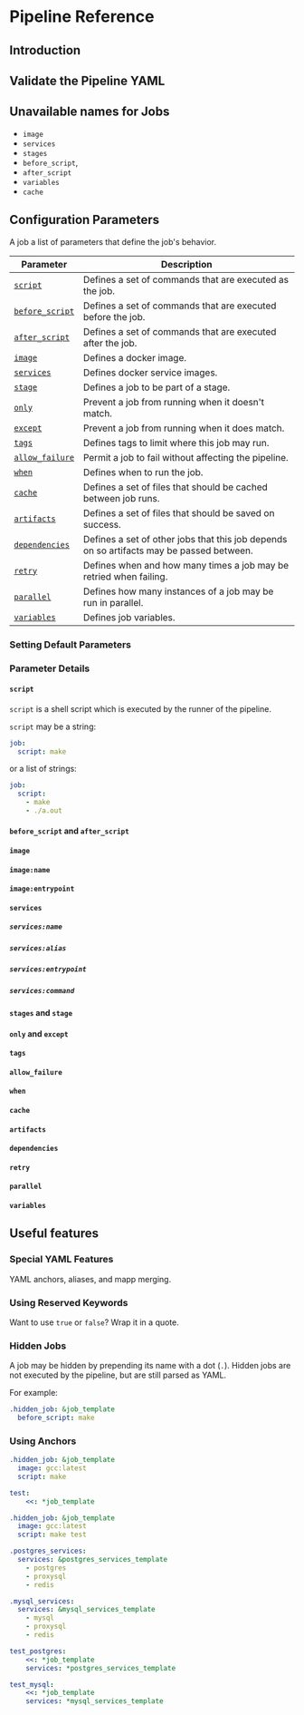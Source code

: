 # Pipeline Reference

## Introduction

## Validate the Pipeline YAML

## Unavailable names for Jobs

* `image`
* `services`
* `stages`
* `before_script`,
* `after_script`
* `variables`
* `cache`

## Configuration Parameters

A job a list of parameters that define the job's behavior.

Parameter                                          | Description
-------------------------------------------------- | --------------------
[`script`](#script)                                | Defines a set of commands that are executed as the job.
[`before_script`](#before_script-and-after_script) | Defines a set of commands that are executed before the job.
[`after_script`](#before_script-and-after_script)  | Defines a set of commands that are executed after the job.
[`image`](#image)                                  | Defines a docker image.
[`services`](#services)                            | Defines docker service images.
[`stage`](#stage)                                  | Defines a job to be part of a stage.
[`only`](#only)                                    | Prevent a job from running when it doesn't match.
[`except`](#except)                                | Prevent a job from running when it does match.
[`tags`](#tags)                                    | Defines tags to limit where this job may run.
[`allow_failure`](#allow_failure)                  | Permit a job to fail without affecting the pipeline.
[`when`](#when)                                    | Defines when to run the job.
[`cache`](#cache)                                  | Defines a set of files that should be cached between job runs.
[`artifacts`](#artifacts)                          | Defines a set of files that should be saved on success.
[`dependencies`](#dependencies)                    | Defines a set of other jobs that this job depends on so artifacts may be passed between.
[`retry`](#retry)                                  | Defines when and how many times a job may be retried when failing.
[`parallel`](#parallel)                            | Defines how many instances of a job may be run in parallel.
[`variables`](#variables)                          | Defines job variables.

### Setting Default Parameters

### Parameter Details

#### `script`
`script` is a shell script which is executed by the runner of the pipeline.

`script` may be a string:
```yaml
job:
  script: make
```
or a list of strings:
```yaml
job:
  script:
    - make
    - ./a.out
```

#### `before_script` and `after_script`

#### `image`

#### `image:name`

#### `image:entrypoint`

#### `services`

##### `services:name`

##### `services:alias`

##### `services:entrypoint`

##### `services:command`

#### `stages` and `stage`

#### `only` and `except`

#### `tags`

#### `allow_failure`

#### `when`

#### `cache`

#### `artifacts`

#### `dependencies`

#### `retry`

#### `parallel`

#### `variables`

## Useful features

### Special YAML Features
YAML anchors, aliases, and mapp merging.

### Using Reserved Keywords
Want to use `true` or `false`? Wrap it in a quote.

### Hidden Jobs
A job may be hidden by prepending its name with a dot (`.`).  Hidden jobs
are not executed by the pipeline, but are still parsed as YAML.

For example:

```yaml
.hidden_job: &job_template
  before_script: make
```

### Using Anchors
```yaml
.hidden_job: &job_template
  image: gcc:latest
  script: make

test:
    <<: *job_template
```

```yaml
.hidden_job: &job_template
  image: gcc:latest
  script: make test

.postgres_services:
  services: &postgres_services_template
    - postgres
    - proxysql
    - redis

.mysql_services:
  services: &mysql_services_template
    - mysql
    - proxysql
    - redis

test_postgres:
    <<: *job_template
    services: *postgres_services_template

test_mysql:
    <<: *job_template
    services: *mysql_services_template
```

